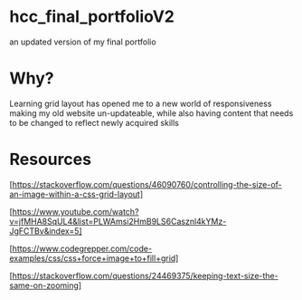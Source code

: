 # hcc_final_portfolioV2

an updated version of my final portfolio

# Why?

Learning grid layout has opened me to a new world of responsiveness making my old website un-updateable, while also having content that needs to be changed to reflect newly acquired skills

# Resources

[https://stackoverflow.com/questions/46090760/controlling-the-size-of-an-image-within-a-css-grid-layout]

[https://www.youtube.com/watch?v=jfMHA8SqUL4&list=PLWAmsi2HmB9LS6Casznl4kYMz-JgFCTBv&index=5]

[https://www.codegrepper.com/code-examples/css/css+force+image+to+fill+grid]

[https://stackoverflow.com/questions/24469375/keeping-text-size-the-same-on-zooming]
